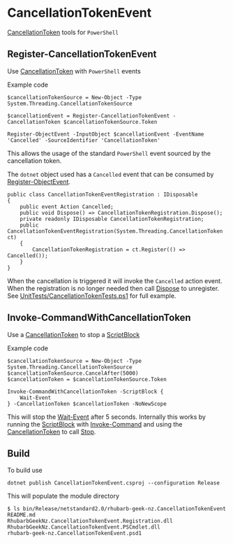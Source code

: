 # CancellationTokenEvent
[CancellationToken](https://learn.microsoft.com/en-us/dotnet/api/system.threading.cancellationtoken) tools for `PowerShell`

## Register-CancellationTokenEvent

Use [CancellationToken](https://learn.microsoft.com/en-us/dotnet/api/system.threading.cancellationtoken) with `PowerShell` events

Example code

```
$cancellationTokenSource = New-Object -Type System.Threading.CancellationTokenSource

$cancellationEvent = Register-CancellationTokenEvent -CancellationToken $cancellationTokenSource.Token

Register-ObjectEvent -InputObject $cancellationEvent -EventName 'Cancelled' -SourceIdentifier 'CancellationToken'
```

This allows the usage of the standard `PowerShell` event sourced by the cancellation token.

The `dotnet` object used has a `Cancelled` event that can be consumed by [Register-ObjectEvent](https://learn.microsoft.com/en-us/powershell/module/microsoft.powershell.utility/register-objectevent).

```
public class CancellationTokenEventRegistration : IDisposable
{
    public event Action Cancelled;
    public void Dispose() => CancellationTokenRegistration.Dispose();
    private readonly IDisposable CancellationTokenRegistration;
    public CancellationTokenEventRegistration(System.Threading.CancellationToken ct)
    {
        CancellationTokenRegistration = ct.Register(() => Cancelled());
    }
}
```

When the cancellation is triggered it will invoke the `Cancelled` action event. When the registration is no longer needed then call [Dispose](https://learn.microsoft.com/en-us/dotnet/api/system.idisposable.dispose?view=net-7.0#system-idisposable-dispose) to unregister.
See [UnitTests/CancellationTokenTests.ps1](UnitTests/CancellationTokenTests.ps1) for full example.

## Invoke-CommandWithCancellationToken

Use a [CancellationToken](https://learn.microsoft.com/en-us/dotnet/api/system.threading.cancellationtoken) to stop a [ScriptBlock](https://learn.microsoft.com/en-us/powershell/module/microsoft.powershell.core/about/about_script_blocks)

Example code

```
$cancellationTokenSource = New-Object -Type System.Threading.CancellationTokenSource
$cancellationTokenSource.CancelAfter(5000)
$cancellationToken = $cancellationTokenSource.Token

Invoke-CommandWithCancellationToken -ScriptBlock {
    Wait-Event
} -CancellationToken $cancellationToken -NoNewScope
```

This will stop the [Wait-Event](https://learn.microsoft.com/en-us/powershell/module/microsoft.powershell.utility/wait-event) after 5 seconds. Internally this works by running the [ScriptBlock](https://learn.microsoft.com/en-us/powershell/module/microsoft.powershell.core/about/about_script_blocks) with [Invoke-Command](https://learn.microsoft.com/en-us/powershell/module/microsoft.powershell.core/invoke-command) and using the [CancellationToken](https://learn.microsoft.com/en-us/dotnet/api/system.threading.cancellationtoken) to call [Stop](https://learn.microsoft.com/en-us/dotnet/api/system.management.automation.powershell.stop).

## Build

To build use

```
dotnet publish CancellationTokenEvent.csproj --configuration Release
```

This will populate the module directory

```
$ ls bin/Release/netstandard2.0/rhubarb-geek-nz.CancellationTokenEvent
README.md
RhubarbGeekNz.CancellationTokenEvent.Registration.dll
RhubarbGeekNz.CancellationTokenEvent.PSCmdlet.dll
rhubarb-geek-nz.CancellationTokenEvent.psd1
```
